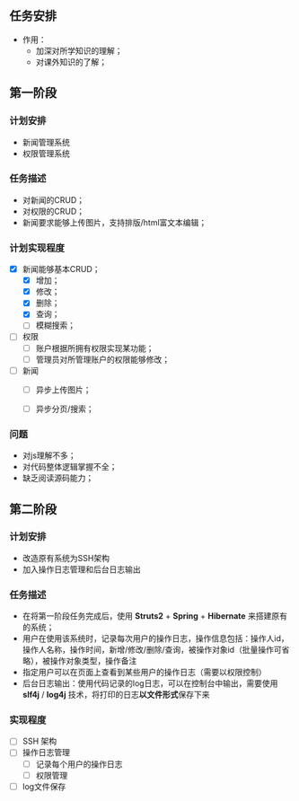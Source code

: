 ## 任务安排

* 作用：
  * 加深对所学知识的理解；
  * 对课外知识的了解；



## 第一阶段

### 计划安排

* 新闻管理系统
* 权限管理系统



### 任务描述

* 对新闻的CRUD；
* 对权限的CRUD；
* 新闻要求能够上传图片，支持排版/html富文本编辑；



### 计划实现程度

* [x] 新闻能够基本CRUD；
  * [x] 增加；
  * [x] 修改；
  * [x] 删除；
  * [x] 查询；
  * [ ] 模糊搜索；
* [ ] 权限
  * [ ] 账户根据所拥有权限实现某功能；
  * [ ] 管理员对所管理账户的权限能够修改；
* [ ] 新闻
  * [ ] 异步上传图片；
  * [ ] 异步分页/搜索；



### 问题

* 对js理解不多；
* 对代码整体逻辑掌握不全；
* 缺乏阅读源码能力；



## 第二阶段

### 计划安排

* 改造原有系统为SSH架构
* 加入操作日志管理和后台日志输出



### 任务描述

* 在将第一阶段任务完成后，使用 **Struts2** + **Spring** + **Hibernate** 来搭建原有的系统；
* 用户在使用该系统时，记录每次用户的操作日志，操作信息包括：操作人id，操作人名称，操作时间，新增/修改/删除/查询，被操作对象id（批量操作可省略），被操作对象类型，操作备注
* 指定用户可以在页面上查看到某些用户的操作日志（需要以权限控制）
* 后台日志输出：使用代码记录的log日志，可以在控制台中输出，需要使用 **slf4j** / **log4j** 技术，将打印的日志**以文件形式**保存下来



### 实现程度

* [ ] SSH 架构
* [ ] 操作日志管理
  * [ ] 记录每个用户的操作日志
  * [ ] 权限管理
* [ ] log文件保存